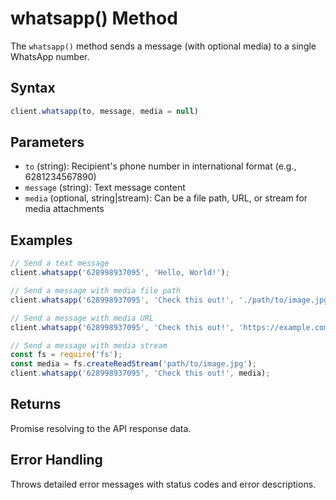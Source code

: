 # whatsapp() Method

The `whatsapp()` method sends a message (with optional media) to a single WhatsApp number.

## Syntax
```javascript
client.whatsapp(to, message, media = null)
```

## Parameters
- `to` (string): Recipient's phone number in international format (e.g., 6281234567890)
- `message` (string): Text message content
- `media` (optional, string|stream): Can be a file path, URL, or stream for media attachments

## Examples
```javascript
// Send a text message
client.whatsapp('628998937095', 'Hello, World!');

// Send a message with media file path
client.whatsapp('628998937095', 'Check this out!', './path/to/image.jpg');

// Send a message with media URL
client.whatsapp('628998937095', 'Check this out!', 'https://example.com/image.jpg');

// Send a message with media stream
const fs = require('fs');
const media = fs.createReadStream('path/to/image.jpg');
client.whatsapp('628998937095', 'Check this out!', media);
```

## Returns
Promise resolving to the API response data.

## Error Handling
Throws detailed error messages with status codes and error descriptions.